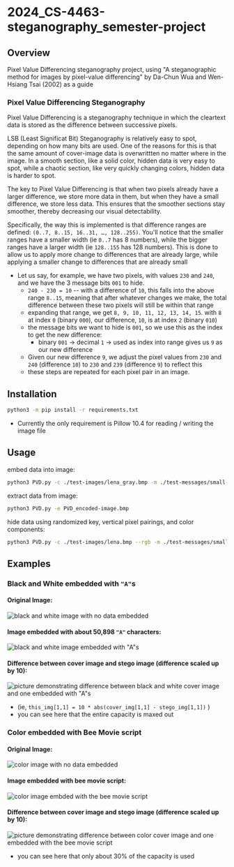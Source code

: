 # 2024_CS-4463-steganography_semester-project

## Overview
Pixel Value Differencing steganography project, using "A steganographic method for images by pixel-value differencing" by Da-Chun Wua and Wen-Hsiang Tsai (2002) as a guide

### Pixel Value Differencing Steganography
Pixel Value Differencing is a steganography technique in which the cleartext data is stored as the difference between successive pixels.

LSB (Least Significat Bit) Steganography is relatively easy to spot, depending on how many bits are used. One of the reasons for this is that the same amount of cover-image data is overwrittten no matter where in the image. In a smooth section, like a solid color, hidden data is very easy to spot, while a chaotic section, like very quickly changing colors, hidden data is harder to spot.

The key to Pixel Value Differencing is that when two pixels already have a larger difference, we store more data in them, but when they have a small difference, we store less data. This ensures that the smoother sections stay smoother, thereby decreasing our visual detectability.

Specifically, the way this is implemented is that difference ranges are defined: `(0..7, 8..15, 16..31, …, 128..255)`. You'll notice that the smaller ranges have a smaller width (ie `0..7` has 8 numbers), while the bigger ranges have a larger width (ie `128..155` has 128 numbers). This is done to allow us to apply more change to differences that are already large, while applying a smaller change to differences that are already small
 - Let us say, for example, we have two pixels, with values `230` and `240`, and we have the 3 message bits `001` to hide.
   - `240 - 230 = 10`  --  with a difference of `10`, this falls into the above range `8..15`, meaning that after whatever changes we make, the total difference between these two pixels will still be within that range
   - expanding that range, we get `8, 9, 10, 11, 12, 13, 14, 15`. with `8` at index `0` (binary `000`), our difference, `10`, is at index `2` (binary `010`)
   - the message bits we want to hide is `001`, so we use this as the index to get the new difference:
     - binary `001` -> decimal `1` -> used as index into range gives us `9` as our new difference
   - Given our new difference `9`, we adjust the pixel values from `230` and `240` (difference `10`) to `230` and `239` (difference `9`) to reflect this
   - these steps are repeated for each pixel pair in an image.

## Installation

```bash
python3 -m pip install -r requirements.txt
```
 - Currently the only requirement is Pillow 10.4 for reading / writing the image file

## Usage

embed data into image:
```bash
python3 PVD.py -c ./test-images/lena_gray.bmp -m ./test-messages/small-msg.txt -o PVD_encoded-image.bmp
```

extract data from image:
```bash
python3 PVD.py -e PVD_encoded-image.bmp
```

hide data using randomized key, vertical pixel pairings, and color components:
```bash
python3 PVD.py -c ./test-images/lena.bmp --rgb -m ./test-messages/small-msg.txt -o PVD_encoded-image.bmp --key "mysecretkey" --vertical
```

## Examples
### Black and White embedded with `"A"`s
#### Original Image:
![black and white image with no data embedded](example-images/lena_bw_cover.png)

#### Image embedded with about 50,898 `"A"` characters:
![black and white image embedded with "A"s](example-images/lena_bw_embedded-with-As.png)

#### Difference between cover image and stego image (difference scaled up by 10):
![picture demonstrating difference between black and white cover image and one embedded with "A"s](example-images/lena_bw_emdedded-with-As-difference.png)
 - (ie, `this_img[1,1] = 10 * abs(cover_img[1,1] - stego_img[1,1])` )
 - you can see here that the entire capacity is maxed out

### Color embedded with Bee Movie script
#### Original Image:
![color image with no data embedded](example-images/lena_color_cover.png)

#### Image embedded with bee movie script:
![color image embded with the bee movie script](example-images/lena_color_embedded-with-bee-movie.png)

#### Difference between cover image and stego image (difference scaled up by 10):
![picture demonstrating difference between color cover image and one embedded with the bee movie script](example-images/lena_color_embedded-with-bee-movie-difference.png)
 - you can see here that only about 30% of the capacity is used
